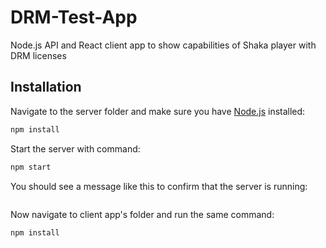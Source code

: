 # DRM-Test-App
Node.js API and React client app to show capabilities of Shaka player with DRM licenses

## Installation

Navigate to the server folder and make sure you have [Node.js](https://nodejs.org/en/) installed:

```bash
npm install
```

Start the server with command:
```bash
npm start
```
You should see a message like this to confirm that the server is running:

```bash

```

Now navigate to client app's folder and run the same command:

```bash
npm install
```
